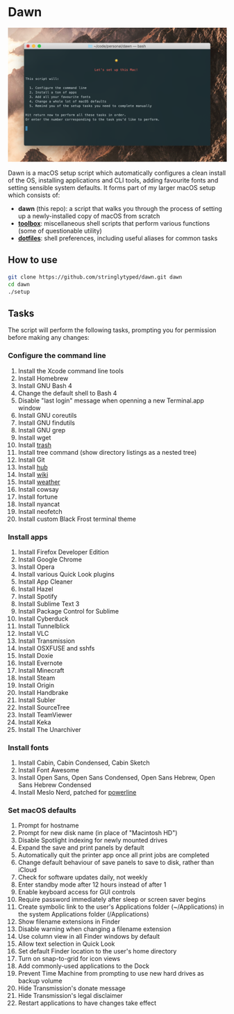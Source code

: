 # Dawn

<img src="https://raw.githubusercontent.com/stringlytyped/dawn/master/screenshot.png?token=ABLpZOrKOJUkxA5z4q6qkhGdH95kxJf9ks5cE9DpwA%3D%3D" alt="Screenshot" width="776">

Dawn is a macOS setup script which automatically configures a clean install of the OS, installing applications and CLI tools, adding favourite fonts and setting sensible system defaults. It forms part of my larger macOS setup which consists of:

- **dawn** (this repo): a script that walks you through the process of setting up a newly-installed copy of macOS from scratch
- **[toolbox](https://github.com/stringlytyped/toolbox)**: miscellaneous shell scripts that perform various functions (some of questionable utility)
- **[dotfiles](https://github.com/stringlytyped/dotfiles)**: shell preferences, including useful aliases for common tasks

## How to use

```bash
git clone https://github.com/stringlytyped/dawn.git dawn
cd dawn
./setup
```

## Tasks

The script will perform the following tasks, prompting you for permission before making any changes:

### Configure the command line

1. Install the Xcode command line tools
2. Install Homebrew
3. Install GNU Bash 4
4. Change the default shell to Bash 4
5. Disable "last login" message when openning a new Terminal.app window
6. Install GNU coreutils
7. Install GNU findutils
8. Install GNU grep
9. Install wget
10. Install [trash](http://hasseg.org/trash/)
11. Install tree command (show directory listings as a nested tree)
12. Install Git
13. Install [hub](https://hub.github.com/)
14. Install [wiki](https://github.com/walle/wiki)
15. Install [weather](https://github.com/genuinetools/weather)
16. Install cowsay
17. Install fortune
18. Install nyancat
19. Install neofetch
20. Install custom Black Frost terminal theme

### Install apps

1. Install Firefox Developer Edition
2. Install Google Chrome
3. Install Opera
4. Install various Quick Look plugins
5. Install App Cleaner
6. Install Hazel
7. Install Spotify
8. Install Sublime Text 3
9. Install Package Control for Sublime
10. Install Cyberduck
11. Install Tunnelblick
12. Install VLC
13. Install Transmission
14. Install OSXFUSE and sshfs
15. Install Doxie
16. Install Evernote
17. Install Minecraft
18. Install Steam
19. Install Origin
20. Install Handbrake
21. Install Subler
22. Install SourceTree
23. Install TeamViewer
24. Install Keka
25. Install The Unarchiver

### Install fonts

1. Install Cabin, Cabin Condensed, Cabin Sketch
2. Install Font Awesome
3. Install Open Sans, Open Sans Condensed, Open Sans Hebrew, Open Sans Hebrew Condensed
4. Install Meslo Nerd, patched for [powerline](https://github.com/powerline/powerline)

### Set macOS defaults

1. Prompt for hostname
2. Prompt for new disk name (in place of "Macintosh HD")
3. Disable Spotlight indexing for newly mounted drives
4. Expand the save and print panels by default
5. Automatically quit the printer app once all print jobs are completed
6. Change default behaviour of save panels to save to disk, rather than iCloud
7. Check for software updates daily, not weekly
8. Enter standby mode after 12 hours instead of after 1
9. Enable keyboard access for GUI controls
10. Require password immediately after sleep or screen saver begins
11. Create symbolic link to the user's Applications folder (~/Applications) in the system Applications folder (/Applications)
12. Show filename extensions in Finder
13. Disable warning when changing a filename extension
14. Use column view in all Finder windows by default
15. Allow text selection in Quick Look
16. Set default Finder location to the user's home directory
17. Turn on snap-to-grid for icon views
18. Add commonly-used applications to the Dock
19. Prevent Time Machine from prompting to use new hard drives as backup volume
20. Hide Transmission's donate message 
21. Hide Transmission's legal disclaimer
20. Restart applications to have changes take effect
